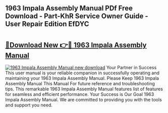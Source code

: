 ## 1963 Impala Assembly Manual PDf Free Download - Part-KhR Service Owner Guide - User Repair Edition EfDYC

# <h2><a href="http://bc74758.oget.top/?id=1963+Impala+Assembly+Manual">🔗Download New 👉🔴 1963 Impala Assembly Manual</a></h2>

[![1963 Impala Assembly Manual new download](https://i.imgur.com/5g1atiW.png)](http://bc74758.oget.top/?id=1963+Impala+Assembly+Manual)
Your Partner in Success This user manual is your reliable companion in successfully operating and maintaining your 1963 Impala Assembly Manual. Please Keep 1963 Impala Assembly Manual This Manual For future reference and troubleshooting tips. This remarkable 1963 Impala Assembly Manual features list of features for seamless and efficient performance. Your Success is Our Goal 1963 Impala Assembly Manual. We are committed to providing you with the tools and support you need.
